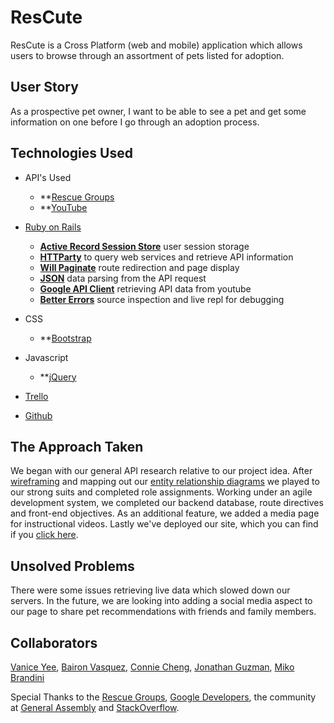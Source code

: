 ResCute
======
ResCute is a Cross Platform (web and mobile) application which allows users to browse through an assortment of pets listed for adoption. 

User Story
------
As a prospective pet owner, I want to be able to see a pet and get some information on one before I go through an adoption process.

Technologies Used
------
* API's Used
	* **[Rescue Groups](https://rescuegroups.org/services/adoptable-pet-data-api/)
	* **[YouTube](https://developers.google.com/youtube/v3/)

* [Ruby on Rails](http://rubyonrails.org/)
	* **[Active Record Session Store](https://github.com/rails/activerecord-session_store)** user session storage
	* **[HTTParty](https://github.com/jnunemaker/httparty)** to query web services and retrieve API information
	* **[Will Paginate](https://github.com/mislav/will_paginate)** route redirection and page display
	* **[JSON](https://github.com/flori/json)** data parsing from the API request
	* **[Google API Client](https://github.com/google/google-api-ruby-client)** retrieving API data from youtube
	* **[Better Errors](https://github.com/charliesome/better_errors)** source inspection and live repl for debugging

* CSS
	* **[Bootstrap](http://getbootstrap.com/)

* Javascript
	* **[jQuery](https://jquery.com/)
* [Trello](https://trello.com/)
* [Github](https://github.com/)

The Approach Taken
------
We began with our general API research relative to our project idea. After [wireframing](https://imgur.com/a/UEqA0) and mapping out our [entity relationship diagrams](https://imgur.com/a/QTyLS) we played to our strong suits and completed role assignments. Working under an agile development system, we completed our backend database, route directives and front-end objectives. As an additional feature, we added a media page for instructional videos. Lastly we've deployed our site, which you can find if you [click here]().

Unsolved Problems
------
There were some issues retrieving live data which slowed down our servers. In the future, we are looking into adding a social media aspect to our page to share pet recommendations with friends and family members.

Collaborators
------
[Vanice Yee](https://github.com/theaulait), [Bairon Vasquez](https://github.com/Bairon29), [Connie Cheng](https://github.com/Ccheng26/), [Jonathan Guzman](https://github.com/jonguzman5), [Miko Brandini](https://github.com/mikobrandini)

Special Thanks to the [Rescue Groups](https://rescuegroups.org/), [Google Developers](https://developers.google.com/), the community at [General Assembly](https://generalassemb.ly) and [StackOverflow](http://stackoverflow.com/).



